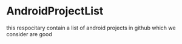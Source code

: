 # AndroidProjectList
this respocitary contain a list of android projects in github which we consider are good 
